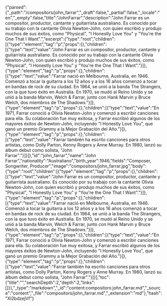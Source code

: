 {"parsed":{"_path":"/compositors/john_farrar","_draft":false,"_partial":false,"_locale":"en","_empty":false,"title":"JohnFarrar","description":"John Farrar es un compositor, productor, cantante y guitarrista australiano. Es conocido por su trabajo con la cantante Olivia Newton-John, con quien escribió y produjo muchos de sus éxitos, como \"Physical\", \"I Honestly Love You\" y \"You're the One That I Want\".","excerpt":{"type":"root","children":[{"type":"element","tag":"p","props":{},"children":[{"type":"text","value":"John Farrar es un compositor, productor, cantante y guitarrista australiano. Es conocido por su trabajo con la cantante Olivia Newton-John, con quien escribió y produjo muchos de sus éxitos, como \"Physical\", \"I Honestly Love You\" y \"You're the One That I Want\"."}]},{"type":"element","tag":"p","props":{},"children":[{"type":"text","value":"Farrar nació en Melbourne, Australia, en 1946. Comenzó a tocar la guitarra a los 12 años y a los 16 años comenzó a tocar en bandas de rock de su ciudad. En 1964, se unió a la banda The Strangers, con la que tuvo éxito en Australia. En 1970, se mudó al Reino Unido y se unió a la banda Marvin, Welch & Farrar, junto con Hank Marvin y Bruce Welch, dos miembros de The Shadows."}]},{"type":"element","tag":"p","props":{},"children":[{"type":"text","value":"En 1971, Farrar conoció a Olivia Newton-John y comenzó a escribir canciones para ella. Su colaboración fue muy exitosa, y Farrar escribió algunos de los mayores éxitos de Newton-John, incluyendo \"I Honestly Love You\", que ganó un premio Grammy a la Mejor Grabación del Año."}]},{"type":"element","tag":"p","props":{},"children":[{"type":"text","value":"Farrar también ha escrito canciones para otros artistas, como Dolly Parton, Kenny Rogers y Anne Murray. En 1980, lanzó su álbum debut como solista, \"John Farrar\"."}]}]},"id":"john_farrar","name":"John Farrar","nationality":"Australiano","birth_year":1946,"fields":"Composer, Songwriter, Producer","image":"compositors/john_farrar.jpg","body":{"type":"root","children":[{"type":"element","tag":"p","props":{},"children":[{"type":"text","value":"John Farrar es un compositor, productor, cantante y guitarrista australiano. Es conocido por su trabajo con la cantante Olivia Newton-John, con quien escribió y produjo muchos de sus éxitos, como \"Physical\", \"I Honestly Love You\" y \"You're the One That I Want\"."}]},{"type":"element","tag":"p","props":{},"children":[{"type":"text","value":"Farrar nació en Melbourne, Australia, en 1946. Comenzó a tocar la guitarra a los 12 años y a los 16 años comenzó a tocar en bandas de rock de su ciudad. En 1964, se unió a la banda The Strangers, con la que tuvo éxito en Australia. En 1970, se mudó al Reino Unido y se unió a la banda Marvin, Welch & Farrar, junto con Hank Marvin y Bruce Welch, dos miembros de The Shadows."}]},{"type":"element","tag":"p","props":{},"children":[{"type":"text","value":"En 1971, Farrar conoció a Olivia Newton-John y comenzó a escribir canciones para ella. Su colaboración fue muy exitosa, y Farrar escribió algunos de los mayores éxitos de Newton-John, incluyendo \"I Honestly Love You\", que ganó un premio Grammy a la Mejor Grabación del Año."}]},{"type":"element","tag":"p","props":{},"children":[{"type":"text","value":"Farrar también ha escrito canciones para otros artistas, como Dolly Parton, Kenny Rogers y Anne Murray. En 1980, lanzó su álbum debut como solista, \"John Farrar\"."}]}],"toc":{"title":"","searchDepth":2,"depth":2,"links":[]}},"_type":"markdown","_id":"content:compositors:john_farrar.md","_source":"content","_file":"compositors/john_farrar.md","_extension":"md"},"hash":"XI2bdzejVf"}